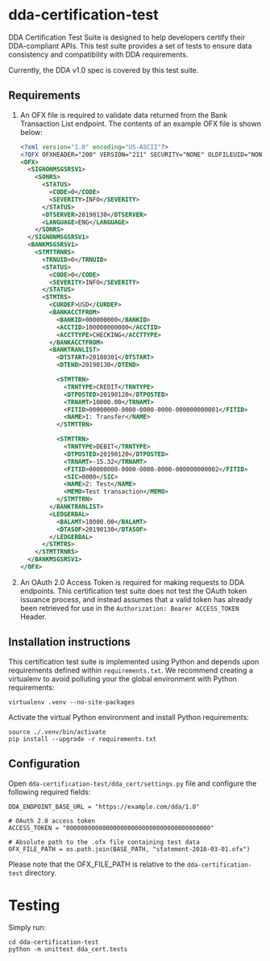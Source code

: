 # dda-certification-test
DDA Certification Test Suite is designed to help developers certify their DDA-compliant APIs.
This test suite provides a set of tests to ensure data consistency and compatibility
with DDA requirements.

Currently, the DDA v1.0 spec is covered by this test suite.

## Requirements
1. An OFX file is required to validate data returned from the Bank Transaction List endpoint. The contents of an example OFX file is shown below:

    ```XML
    <?xml version="1.0" encoding="US-ASCII"?>
    <?OFX OFXHEADER="200" VERSION="211" SECURITY="NONE" OLDFILEUID="NONE" NEWFILEUID="NONE"?>
    <OFX>
      <SIGNONMSGSRSV1>
        <SONRS>
          <STATUS>
            <CODE>0</CODE>
            <SEVERITY>INFO</SEVERITY>
          </STATUS>
          <DTSERVER>20190130</DTSERVER>
          <LANGUAGE>ENG</LANGUAGE>
        </SONRS>
      </SIGNONMSGSRSV1>
      <BANKMSGSRSV1>
        <STMTTRNRS>
          <TRNUID>0</TRNUID>
          <STATUS>
            <CODE>0</CODE>
            <SEVERITY>INFO</SEVERITY>
          </STATUS>
          <STMTRS>
            <CURDEF>USD</CURDEF>
            <BANKACCTFROM>
              <BANKID>000000000</BANKID>
              <ACCTID>100000000000</ACCTID>
              <ACCTTYPE>CHECKING</ACCTTYPE>
            </BANKACCTFROM>
            <BANKTRANLIST>
              <DTSTART>20180301</DTSTART>
              <DTEND>20190130</DTEND>

              <STMTTRN>
                <TRNTYPE>CREDIT</TRNTYPE>
                <DTPOSTED>20190120</DTPOSTED>
                <TRNAMT>10000.00</TRNAMT>
                <FITID>00000000-0000-0000-0000-000000000001</FITID>
                <NAME>1: Transfer</NAME>
              </STMTTRN>

              <STMTTRN>
                <TRNTYPE>DEBIT</TRNTYPE>
                <DTPOSTED>20190120</DTPOSTED>
                <TRNAMT>-15.32</TRNAMT>
                <FITID>00000000-0000-0000-0000-000000000002</FITID>
                <SIC>0000</SIC>
                <NAME>2: Test</NAME>
                <MEMO>Test transaction</MEMO>
              </STMTTRN>
            </BANKTRANLIST>
            <LEDGERBAL>
              <BALAMT>10000.00</BALAMT>
              <DTASOF>20190130</DTASOF>
            </LEDGERBAL>
          </STMTRS>
        </STMTTRNRS>
      </BANKMSGSRSV1>
    </OFX>
    ```

2. An OAuth 2.0 Access Token is required for making requests to DDA endpoints. This certification test suite does not test the OAuth token issuance process, and instead assumes that a valid token has already been retrieved for use in the `Authorization: Bearer ACCESS_TOKEN` Header.

## Installation instructions
This certification test suite is implemented using Python and depends upon requirements defined within `requirements.txt`. We recommend creating a virtualenv to avoid polluting your the global environment with Python requirements:
```
virtualenv .venv --no-site-packages
```
Activate the virtual Python environment and install Python requirements:
```
source ./.venv/bin/activate
pip install --upgrade -r requirements.txt
```

## Configuration
Open `dda-certification-test/dda_cert/settings.py` file and configure the following required fields:

```
DDA_ENDPOINT_BASE_URL = "https://example.com/dda/1.0"

# OAuth 2.0 access token
ACCESS_TOKEN = "0000000000000000000000000000000000000000"

# Absolute path to the .ofx file containing test data
OFX_FILE_PATH = os.path.join(BASE_PATH, "statement-2018-03-01.ofx")
```
Please note that the OFX_FILE_PATH is relative to the `dda-certification-test` directory.

# Testing
Simply run:
```
cd dda-certification-test
python -m unittest dda_cert.tests
```